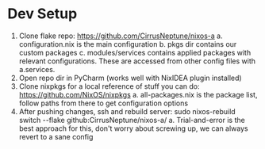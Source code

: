 # Dev Setup
1. Clone flake repo: https://github.com/CirrusNeptune/nixos-a
  a. configuration.nix is the main configuration
  b. pkgs dir contains our custom packages
  c. modules/services contains applied packages with relevant configurations. These are accessed from other config files with a.services.<service-name>
2. Open repo dir in PyCharm (works well with NixIDEA plugin installed)
3. Clone nixpkgs for a local reference of stuff you can do: https://github.com/NixOS/nixpkgs
  a. all-packages.nix is the package list, follow paths from there to get configuration options
4. After pushing changes, ssh and rebuild server: sudo nixos-rebuild switch --flake github:CirrusNeptune/nixos-a/<five-chars-of-commit-sha-prefix>
  a. Trial-and-error is the best approach for this, don't worry about screwing up, we can always revert to a sane config
